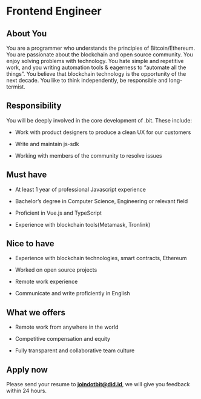 # Frontend Engineer

## About You

You are a programmer who understands the principles of Bitcoin/Ethereum. You are passionate about the blockchain and open source community. You enjoy solving problems with technology. You hate simple and repetitive work, and you writing automation tools & eagerness to “automate all the things”. You believe that blockchain technology is the opportunity of the next decade. You like to think independently, be responsible and long-termist.

## Responsibility

You will be deeply involved in the core development of .bit. These include:

- Work with product designers to produce a clean UX for our customers

- Write and maintain js-sdk

- Working with members of the community to resolve issues

## Must have

- At least 1 year of professional Javascript experience

- Bachelor’s degree in Computer Science, Engineering or relevant field

- Proficient in Vue.js and TypeScript

- Experience with blockchain tools(Metamask, Tronlink)



## Nice to have 

- Experience with blockchain technologies, smart contracts, Ethereum

- Worked on open source projects

- Remote work experience
- Communicate and write proficiently in English



## What we offers

- Remote work from anywhere in the world 
- Competitive compensation and equity

- Fully transparent and collaborative team culture



## Apply now

Please send your resume to **joindotbit@did.id**, we will give you feedback within 24 hours.
